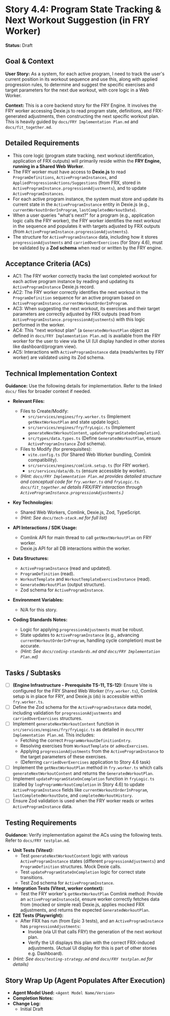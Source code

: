 # Story 4.4: Program State Tracking & Next Workout Suggestion (in FRY Worker)

**Status:** Draft

## Goal & Context

**User Story:** As a system, for each active program, I need to track the user's current position in its workout sequence and use this, along with applied progression rules, to determine and suggest the specific exercises and target parameters for the next due workout, with core logic in a Web Worker.

**Context:** This is a core backend story for the FRY Engine. It involves the FRY worker accessing Dexie.js to read program state, definitions, and FRX-generated adjustments, then constructing the next specific workout plan. This is heavily guided by `docs/FRY Implementation Plan.md` and `docs/fit_together.md`.

## Detailed Requirements

* This core logic (program state tracking, next workout identification, application of FRX outputs) will primarily reside within the **FRY Engine, running in a Shared Web Worker**.
* The FRY worker must have access to **Dexie.js** to read `ProgramDefinitions`, `ActiveProgramInstances`, and `AppliedProgressionActions/Suggestions` (from FRX, stored in `ActiveProgramInstance.progressionAdjustments`), and to update `ActiveProgramInstances`.
* For each active program instance, the system must store and update its current state in the `ActiveProgramInstance` entity in Dexie.js (e.g., `currentWorkoutOrderInProgram`, `lastCompletedWorkoutDate`).
* When a user queries "what's next?" for a program (e.g., application logic calls the FRY worker), the FRY worker identifies the next workout in the sequence and populates it with targets adjusted by FRX outputs (from `ActiveProgramInstance.progressionAdjustments`).
* The structure for `ActiveProgramInstance` data, including how it stores `progressionAdjustments` and `carriedOverExercises` (for Story 4.6), must be validated by a **Zod schema** when read or written by the FRY engine.

## Acceptance Criteria (ACs)

* AC1: The FRY worker correctly tracks the last completed workout for each active program instance by reading and updating its `ActiveProgramInstance` Dexie.js record.
* AC2: The FRY worker correctly identifies the next workout in the `ProgramDefinition` sequence for an active program based on `ActiveProgramInstance.currentWorkoutOrderInProgram`.
* AC3: When suggesting the next workout, its exercises and their target parameters are correctly adjusted by FRX outputs (read from `ActiveProgramInstance.progressionAdjustments`) with this logic performed in the worker.
* AC4: This "next workout plan" (a `GeneratedWorkoutPlan` object as defined in `docs/FRY Implementation Plan.md`) is available from the FRY worker for the user to view via the UI (UI display handled in other stories like dashboard/program view).
* AC5: Interactions with `ActiveProgramInstance` data (reads/writes by FRY worker) are validated using its Zod schema.

## Technical Implementation Context

**Guidance:** Use the following details for implementation. Refer to the linked `docs/` files for broader context if needed.

* **Relevant Files:**
  * Files to Create/Modify:
    * `src/services/engines/fry.worker.ts` (Implement `getNextWorkoutPlan` and state update logic).
    * `src/services/engines/fry/fryLogic.ts` (Implement `generateNextWorkoutContent`, `updateProgramStateOnCompletion`).
    * `src/types/data.types.ts` (Define `GeneratedWorkoutPlan`, ensure `ActiveProgramInstance` Zod schema).
  * Files to Modify (for prerequisites):
    * `vite.config.ts` (for Shared Web Worker bundling, Comlink compatibility).
    * `src/services/engines/comlink.setup.ts` (for FRY worker).
    * `src/services/data/db.ts` (ensure accessible by worker).
  * _(Hint: `docs/FRY Implementation Plan.md` provides detailed structure and conceptual code for `fry.worker.ts` and `fryLogic.ts`. `docs/fit_together.md` details FRX/FRY interaction through `ActiveProgramInstance.progressionAdjustments`.)_

* **Key Technologies:**
  * Shared Web Workers, Comlink, Dexie.js, Zod, TypeScript.
  * _(Hint: See `docs/tech-stack.md` for full list)_

* **API Interactions / SDK Usage:**
  * Comlink API for main thread to call `getNextWorkoutPlan` on FRY worker.
  * Dexie.js API for all DB interactions within the worker.

* **Data Structures:**
  * `ActiveProgramInstance` (read and updated).
  * `ProgramDefinition` (read).
  * `WorkoutTemplate` and `WorkoutTemplateExerciseInstance` (read).
  * `GeneratedWorkoutPlan` (output structure).
  * Zod schema for `ActiveProgramInstance`.

* **Environment Variables:**
  * N/A for this story.

* **Coding Standards Notes:**
  * Logic for applying `progressionAdjustments` must be robust.
  * State updates to `ActiveProgramInstance` (e.g., advancing `currentWorkoutOrderInProgram`, handling cycle completion) must be accurate.
  * _(Hint: See `docs/coding-standards.md` and `docs/FRY Implementation Plan.md`)_

## Tasks / Subtasks

* [ ] **(Engine Infrastructure - Prerequisite TS-11, TS-12):** Ensure Vite is configured for the FRY Shared Web Worker (`fry.worker.ts`), Comlink setup is in place for FRY, and Dexie.js (`db`) is accessible within `fry.worker.ts`.
* [ ] Define the Zod schema for the `ActiveProgramInstance` data model, including validation for `progressionAdjustments` and `carriedOverExercises` structures.
* [ ] Implement `generateNextWorkoutContent` function in `src/services/engines/fry/fryLogic.ts` as detailed in `docs/FRY Implementation Plan.md`. This includes:
  * Fetching the correct `ProgramWorkoutDefinitionEntry`.
  * Resolving exercises from `WorkoutTemplate` or `adHocExercises`.
  * Applying `progressionAdjustments` from the `ActiveProgramInstance` to the target parameters of these exercises.
  * (Deferring `carriedOverExercises` application to Story 4.6 task)
* [ ] Implement the `getNextWorkoutPlan` method in `fry.worker.ts` which calls `generateNextWorkoutContent` and returns the `GeneratedWorkoutPlan`.
* [ ] Implement `updateProgramStateOnCompletion` function in `fryLogic.ts` (called by `logProgramWorkoutCompletion` in Story 4.6) to update `ActiveProgramInstance` fields like `currentWorkoutOrderInProgram`, `lastCompletedWorkoutDate`, and `completedWorkoutHistory`.
* [ ] Ensure Zod validation is used when the FRY worker reads or writes `ActiveProgramInstance` data.

## Testing Requirements

**Guidance:** Verify implementation against the ACs using the following tests. Refer to `docs/FRY testplan.md`.

* **Unit Tests (Vitest):**
  * Test `generateNextWorkoutContent` logic with various `ActiveProgramInstance` states (different `progressionAdjustments`) and `ProgramDefinition` structures. Mock Dexie calls.
  * Test `updateProgramStateOnCompletion` logic for correct state transitions.
  * Test Zod schema for `ActiveProgramInstance`.
* **Integration Tests (Vitest, worker context):**
  * Test the FRY worker's `getNextWorkoutPlan` Comlink method: Provide an `activeProgramInstanceId`, ensure worker correctly fetches data from (mocked or simple real) Dexie.js, applies mocked FRX adjustments, and returns the expected `GeneratedWorkoutPlan`.
* **E2E Tests (Playwright):**
  * After FRX has run (from Epic 3 tests), and an `ActiveProgramInstance` has `progressionAdjustments`:
    * Invoke (via UI that calls FRY) the generation of the next workout plan.
    * Verify the UI displays this plan with the correct FRX-induced adjustments. (Actual UI display for this is part of other stories e.g. Dashboard).
* _(Hint: See `docs/testing-strategy.md` and `docs/FRY testplan.md` for details)_

## Story Wrap Up (Agent Populates After Execution)

* **Agent Model Used:** `<Agent Model Name/Version>`
* **Completion Notes:**
* **Change Log:**
  * Initial Draft
